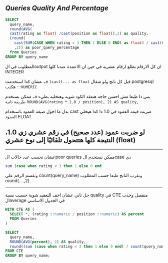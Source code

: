 ## _Queries Quality And Percentage_

```sql
SELECT 
  query_name,
  round(AVG(
  cast(rating as float) /cast(position as float)),2) as quality,
  (round(
    cast(SUM(CASE WHEN rating < 3 THEN 1 ELSE 0 END) as float) / cast(COUNT(*)as float) *100
    ,2)) as poor_query_percentage
  from Queries 
GROUP BY query_name
```
المطلوب في الoutput ان كل الارقام تطلع ارقام عشرية في حين ان الاعمدة عندنا كلها INTEGER 

ف عشان كدا استخدمت ```(cast(... as float``` قبل كل ناتج ولو شغال postgresql هكتب ```::NUMERIC```

بس دا طبعا مش احسن حاجة هتعقد الكود شوية وهتخليه بطيء ف ممكن نستخدم طريقة تانية
```ROUND(AVG(rating * 1.0 / position), 2) AS quality,``` 

بدل  ما احول صيغة العمود باستخدام cast ضربت قيمة العمود في 1.0 دا كدا هيخلي العمود FLOAT

## لو ضربت عمود (عدد صحيح) في رقم عشري زي 1.0، النتيجة كلها هتتحول تلقائيًا إلى نوع عشري (float)

---

عشان نحسب عدد حالات الpoor queries ممكن نستخدم الcase دي 
```sql
sum (case when rating < 3 then 1 else 0 end
```
ونقسم الرقم على count(query_name) ونقرب الناتج طبعا حسب المطلوب round(....,2)

---

حل تاني عشان اخف التعقيد شوية حسبت نسبة quality في CTE منفصل وخدت الaverage في الجدول الاساسي

```sql
WITH CTE AS (
  SELECT *, (rating ::numeric / position ::numeric) AS percent
  FROM Queries
)

SELECT 
  query_name,
  ROUND(AVG(percent), 2) AS quality,
  round((sum (case when rating < 3 then 1 else 0 end) / count(query_name)::numeric)*100 ,2) as poor_query_percentage
FROM CTE
GROUP BY query_name;
```
